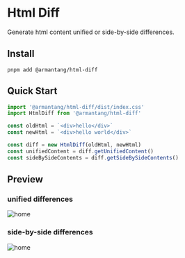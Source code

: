 # Html Diff

Generate html content unified or side-by-side differences.

## Install

```
pnpm add @armantang/html-diff
```

## Quick Start

```js
import '@armantang/html-diff/dist/index.css'
import HtmlDiff from '@armantang/html-diff'

const oldHtml = `<div>hello</div>`
const newHtml = `<div>hello world</div>`

const diff = new HtmlDiff(oldHtml, newHtml)
const unifiedContent = diff.getUnifiedContent()
const sideBySideContents = diff.getSideBySideContents()
```

## Preview

### unified differences

![home](https://arman19941113.github.io/html-diff//unified.png)

### side-by-side differences

![home](https://arman19941113.github.io/html-diff//sidebyside.png)

